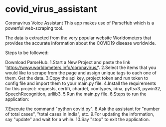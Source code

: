 # covid_virus_assistant

Coronavirus Voice Assistant
This app makes use of ParseHub which is a powerful web-scraping tool.

The data is extracted from the very popular website Worldometers that provides the accurate information about the COVID19 disease worldwide.

Steps to be followed:

Download ParseHub.
1.Start a New Project and paste the link 'https://www.worldometers.info/coronavirus/'.
2.Select the items that you would like to scrape from the page and assign unique tags to each one of them. Get the data.
3.Copy the api key, project token and run token to config file and import them to your main.py file.
4.Install the requirements for this project: requests, certifi, chardet, comtypes, idna, pyttsx3, pywin32, SpeechRecognition, urllib3.
5.Run the main.py file.
6.Steps to run the application:

7.Execute the command "python covid.py".
8.Ask the assistant for "number of total cases", "total cases in India", etc.
9.For updating the information, say "update" and wait for a while.
10.Say "stop" to exit the application.
